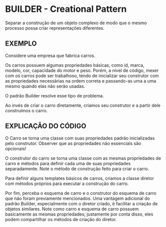 # BUILDER - Creational Pattern

Separar a construção de um objeto complexo de modo que o mesmo processo possa criar representações diferentes.

## EXEMPLO

Considere uma empresa que fabrica carros.

Os carros possuem algumas propriedades básicas, como id, marca, modelo, cor, capacidade do motor e peso. Porém, a nível de código, mexer com os carros pode ser trabalhoso, tendo de inicializar seu construtor com as propriedades necessárias na ordem correta e passando-as uma a uma mesmo quando elas não serão usadas.

O padrão Builder resolve esse tipo de problema.

Ao invés de criar o carro diretamente, criamos seu construtor e a partir dele construímos o carro.

## EXPLICAÇÃO DO CÓDIGO

O Carro se torna uma classe com suas propriedades padrão inicializadas pelo construtor. Observer que as propriedades não essenciais são opcionais!

O construtor do carro se torna uma classe com as mesmas propriedades de carro e métodos para definir cada uma de suas propriedades separadamente. Note o método de construção feito para criar o carro.

Para definir alguns templates básicos de carros, criamos a classe diretor com métodos próprios para executar a construção do carro.

Por fim, perceba o esquema de carro e o construtor do esquema de carro que não foram previamente mencionados. Uma vantagem adicional do padrão Builder, especialmente com o diretor criado, é facilitar a criação de objetos similares. Note como carro e esquema de carro possuem basicamente as mesmas propriedades; justamente por conta disso, eles podem compartilhar os métodos de criação do diretor.
